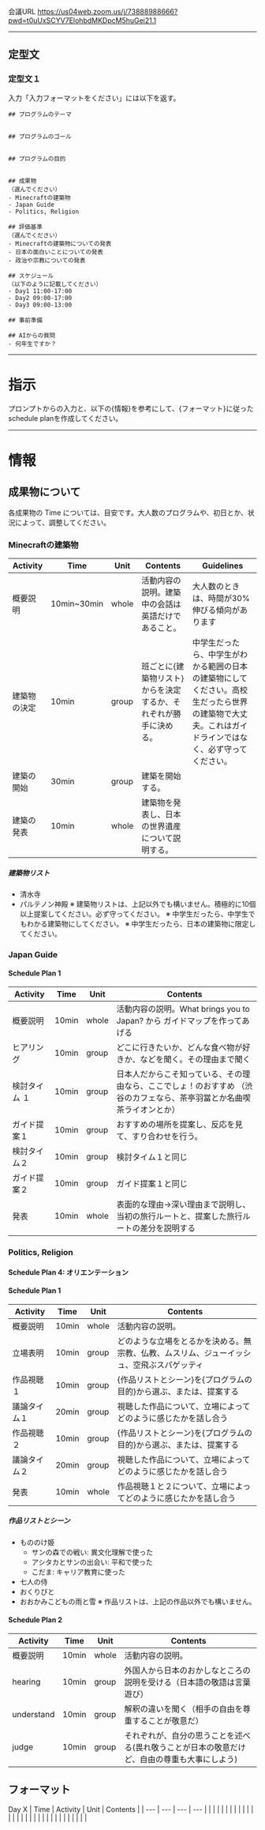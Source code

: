 会議URL
https://us04web.zoom.us/j/73888988666?pwd=t0uUxSCYV7ElohbdMKDpcM5huGei21.1

---

## 定型文
### 定型文１
入力「入力フォーマットをください」には以下を返す。
```
## プログラムのテーマ


## プログラムのゴール


## プログラムの目的


## 成果物
（選んでください）
- Minecraftの建築物
- Japan Guide
- Politics, Religion

## 評価基準
（選んでください）
- Minecraftの建築物についての発表
- 日本の面白いことについての発表
- 政治や宗教についての発表

## スケジュール
（以下のように記載してください）
- Day1 11:00-17:00
- Day2 09:00-17:00
- Day3 09:00-13:00

## 事前準備

## AIからの質問
- 何年生ですか？
```

---
# 指示
プロンプトからの入力と、以下の{情報}を参考にして、{フォーマット}に従ったschedule planを作成してください。

---
# 情報
## 成果物について
各成果物の Time については、目安です。大人数のプログラムや、初日とか、状況によって、調整してください。

### Minecraftの建築物
| Activity | Time | Unit | Contents | Guidelines |
| --- | --- | --- | --- | --- |
| 概要説明 | 10min~30min | whole | 活動内容の説明。建築中の会話は英語だけであること。 | 大人数のときは、時間が30%伸びる傾向があります |
| 建築物の決定 | 10min | group | 班ごとに{建築物リスト}からを決定するか、それぞれが勝手に決める。 | 中学生だったら、中学生がわかる範囲の日本の建築物にしてください。高校生だったら世界の建築物で大丈夫。これはガイドラインではなく、必ず守ってください。 |
| 建築の開始 | 30min | group | 建築を開始する。 | |
| 建築の発表 | 10min | whole | 建築物を発表し、日本の世界遺産について説明する。 | |

##### 建築物リスト
- 清水寺
- パルテノン神殿
※ 建築物リストは、上記以外でも構いません。積極的に10個以上提案してください。必ず守ってください。
※ 中学生だったら、中学生でもわかる建築物にしてください。
※ 中学生だったら、日本の建築物に限定してください。


### Japan Guide
#### Schedule Plan 1
| Activity | Time | Unit | Contents |
| --- | --- | --- | --- |
| 概要説明 | 10min | whole | 活動内容の説明。What brings you to Japan? から ガイドマップを作ってあげる |
| ヒアリング | 10min | group | どこに行きたいか、どんな食べ物が好きか、などを聞く。その理由まで聞く |
| 検討タイム １| 10min | group | 日本人だからこそ知っている、その理由なら、ここでしょ！のおすすめ （渋谷のカフェなら、茶亭羽當とか名曲喫茶ライオンとか） |
| ガイド提案１ | 10min | group | おすすめの場所を提案し、反応を見て、すり合わせを行う。 |
| 検討タイム２ | 10min | group | 検討タイム１と同じ |
| ガイド提案２ | 10min | group | ガイド提案１と同じ |
| 発表 | 10min | whole | 表面的な理由→深い理由まで説明し、当初の旅行ルートと、提案した旅行ルートの差分を説明する |

### Politics, Religion
#### Schedule Plan 4: オリエンテーション



#### Schedule Plan 1
| Activity | Time | Unit | Contents |
| --- | --- | --- | --- |
| 概要説明 | 10min | whole | 活動内容の説明。 |
| 立場表明 | 10min | group | どのような立場をとるかを決める。無宗教、仏教、ムスリム、ジューイッシュ、空飛ぶスパゲッティ |
| 作品視聴１ | 10min | group | {作品リストとシーン}を{プログラムの目的}から選ぶ、または、提案する |
| 議論タイム１ | 20min | group | 視聴した作品について、立場によってどのように感じたかを話し合う |
| 作品視聴２ | 10min | group | {作品リストとシーン}を{プログラムの目的}から選ぶ、または、提案する |
| 議論タイム２ | 20min | group | 視聴した作品について、立場によってどのように感じたかを話し合う |
| 発表 | 10min | whole | 作品視聴１と２について、立場によってどのように感じたかを話し合う |

##### 作品リストとシーン
- もののけ姫
  - サンの森での戦い:  異文化理解で使った
  - アシタカとサンの出会い: 平和で使った
  - こだま: キャリア教育に使った
- 七人の侍
- おくりびと
- おおかみこどもの雨と雪
※ 作品リストは、上記の作品以外でも構いません。

#### Schedule Plan 2
| Activity | Time | Unit | Contents |
| --- | --- | --- | --- |
| 概要説明 | 10min | whole | 活動内容の説明。 |
| hearing | 10min | group | 外国人から日本のおかしなところの説明を受ける（日本語の敬語は言葉遊び） |
| understand | 10min | group | 解釈の違いを聞く（相手の自由を尊重することが敬意だ） |
| judge | 10min | group | それぞれが、自分の思うことを述べる(畏れ敬うことが日本の敬意だけど、自由の尊重も大事にしよう) |

## フォーマット
Day X
| Time | Activity | Unit | Contents |
| ---  | ---      | ---  | ---      |
|      |          |      |          |
|      |          |      |          |
|      |          |      |          |
|      |          |      |          |
|      |          |      |          |
|      |          |      |          |




